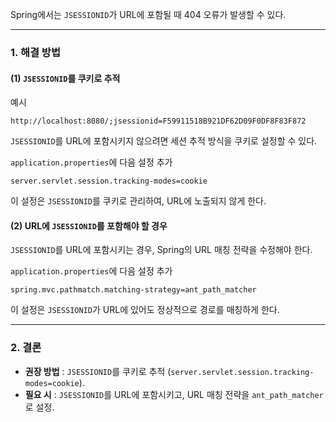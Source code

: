 Spring에서는 `JSESSIONID`가 URL에 포함될 때 404 오류가 발생할 수 있다. 

---
### 1. 해결 방법

#### **(1) `JSESSIONID`를 쿠키로 추적**

예시 
```
http://localhost:8080/;jsessionid=F59911518B921DF62D09F0DF8F83F872
```
`JSESSIONID`를 URL에 포함시키지 않으려면 세션 추적 방식을 쿠키로 설정할 수 있다.

`application.properties`에 다음 설정 추가
```properties
server.servlet.session.tracking-modes=cookie
```

이 설정은 `JSESSIONID`를 쿠키로 관리하여, URL에 노출되지 않게 한다.

#### **(2) URL에 `JSESSIONID`를 포함해야 할 경우**
`JSESSIONID`를 URL에 포함시키는 경우, Spring의 URL 매칭 전략을 수정해야 한다.

`application.properties`에 다음 설정 추가
```properties
spring.mvc.pathmatch.matching-strategy=ant_path_matcher
```

이 설정은 `JSESSIONID`가 URL에 있어도 정상적으로 경로를 매칭하게 한다.

---
### **2. 결론**
- **권장 방법** : `JSESSIONID`를 쿠키로 추적 (`server.servlet.session.tracking-modes=cookie`).
- **필요 시** : `JSESSIONID`를 URL에 포함시키고, URL 매칭 전략을 `ant_path_matcher`로 설정.